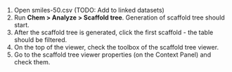 1. Open smiles-50.csv (TODO: Add to linked datasets)
2. Run **Chem > Analyze > Scaffold tree**. Generation of scaffold tree should start.
3. After the scaffold tree is generated, click the first scaffold - the table should be filtered.
4. On the top of the viewer, check the toolbox of the scaffold tree viewer.
5. Go to the scaffold tree viewer properties (on the Context Panel) and check them.

